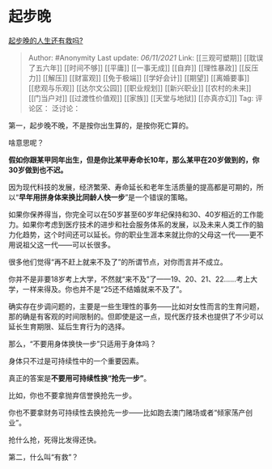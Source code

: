 # 起步晚
[起步晚的人生还有救吗?](https://www.zhihu.com/question/494488406/answer/2209243485)

> Author: #Anonymity
> Last update: *06/11/2021*
> Link: [[三观可塑期]] [[耽误了五六年]] [[时间不够]] [[平庸]] [[一事无成]] [[自弃]] [[理性暴政]] [[反压力]] [[解压]] [[财富观]] [[免于极端]] [[学好会计]] [[期望]] [[离婚要事]] [[悲观与乐观]] [[达尔文公园]] [[职业规划]] [[新兴职业]] [[农村的未来]] [[门当户对]] [[过渡性价值观]] [[家族]] [[天堂与地狱]] [[亦真亦幻]]
> Tag:
> 评论区：
> 泛讨论：

第一，起步晚不晚，不是按你出生算的，是按你死亡算的。

啥意思呢？

**假如你跟某甲同年出生，但是你比某甲寿命长10年，那么某甲在20岁做到的，你30岁做到也不迟。**

因为现代科技的发展，经济繁荣、寿命延长和老年生活质量的提高都是可期的，所以“**早年用拼身体来换比同龄人快一步**”是一个错误的策略。

如果你保养得当，你完全可以在50岁甚至60岁年纪保持和30、40岁相近的工作能力。如果你考虑到医疗技术的进步和社会服务体系的发展，以及未来人类工作的脑力化趋势，这个时间还可以延长。你的职业生涯本来就比你的父母这一代——更不用说祖父这一代——可以长很多。

很多他们觉得“再不赶上就来不及了”的所谓节点，对你而言并不成立。

你并不是非要18岁考上大学，不然就“来不及”了——19、20、21、22……考上大学，一样来得及。你也并不是“25还不结婚就来不及了”。

确实存在步调问题的，主要是一些生理性的事务——比如对女性而言的生育问题，那的确是有客观的时间限制的。但即使是这一点，现代医疗技术也提供了不少可以延长生育期限、延后生育行为的选择。

那么，“不要用身体换快一步”只适用于身体吗？

身体只不过是可持续性中的一个重要因素。

真正的答案是**不要用可持续性换“抢先一步”**。

比如，你也不要拿抛弃信誉换抢先一步。

你也不要拿财务可持续性去换抢先一步——比如跑去澳门赌场或者“倾家荡产创业”。

抢什么抢，死得比发得还快。

第二，什么叫“有救”？
